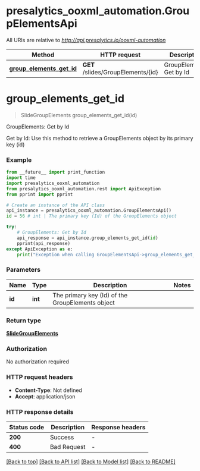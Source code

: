 # presalytics_ooxml_automation.GroupElementsApi

All URIs are relative to *http://api.presalytics.io/ooxml-automation*

Method | HTTP request | Description
------------- | ------------- | -------------
[**group_elements_get_id**](GroupElementsApi.md#group_elements_get_id) | **GET** /slides/GroupElements/{id} | GroupElements: Get by Id


# **group_elements_get_id**
> SlideGroupElements group_elements_get_id(id)

GroupElements: Get by Id

Get by Id: Use this method to retrieve a GroupElements object by its primary key (id)

### Example

```python
from __future__ import print_function
import time
import presalytics_ooxml_automation
from presalytics_ooxml_automation.rest import ApiException
from pprint import pprint

# Create an instance of the API class
api_instance = presalytics_ooxml_automation.GroupElementsApi()
id = 56 # int | The primary key (Id) of the GroupElements object

try:
    # GroupElements: Get by Id
    api_response = api_instance.group_elements_get_id(id)
    pprint(api_response)
except ApiException as e:
    print("Exception when calling GroupElementsApi->group_elements_get_id: %s\n" % e)
```

### Parameters

Name | Type | Description  | Notes
------------- | ------------- | ------------- | -------------
 **id** | **int**| The primary key (Id) of the GroupElements object | 

### Return type

[**SlideGroupElements**](SlideGroupElements.md)

### Authorization

No authorization required

### HTTP request headers

 - **Content-Type**: Not defined
 - **Accept**: application/json

### HTTP response details
| Status code | Description | Response headers |
|-------------|-------------|------------------|
**200** | Success |  -  |
**400** | Bad Request |  -  |

[[Back to top]](#) [[Back to API list]](../README.md#documentation-for-api-endpoints) [[Back to Model list]](../README.md#documentation-for-models) [[Back to README]](../README.md)

